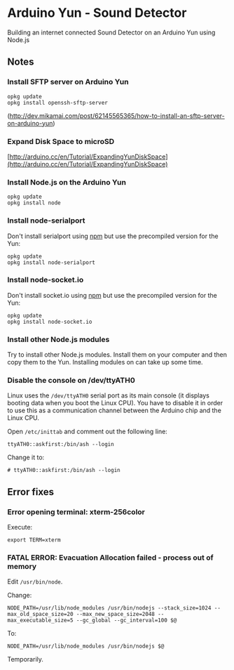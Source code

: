 # Arduino Yun - Sound Detector

Building an internet connected Sound Detector on an Arduino Yun using Node.js


## Notes

### Install SFTP server on Arduino Yun

    opkg update
    opkg install openssh-sftp-server

(http://dev.mikamai.com/post/62145565365/how-to-install-an-sftp-server-on-arduino-yun)

### Expand Disk Space to microSD

[http://arduino.cc/en/Tutorial/ExpandingYunDiskSpace](http://arduino.cc/en/Tutorial/ExpandingYunDiskSpace)


### Install Node.js on the Arduino Yun

    opkg update
    opkg install node

### Install node-serialport

Don't install serialport using [npm](https://www.npmjs.org/package/serialport) but use the precompiled version for the Yun:

    opkg update
    opkg install node-serialport

### Install node-socket.io

Don't install socket.io using [npm](https://www.npmjs.org/package/socket.io) but use the precompiled version for the Yun:

    opkg update
    opkg install node-socket.io

### Install other Node.js modules

Try to install other Node.js modules. Install them on your computer and then copy them to the Yun. Installing modules on can take up some time.

### Disable the console on /dev/ttyATH0

Linux uses the ```/dev/ttyATH0``` serial port as its main console (it displays booting data when you boot the Linux CPU). You have to disable it in order to use this as a communication channel between the Arduino chip and the Linux CPU.

Open ```/etc/inittab``` and comment out the following line:

    ttyATH0::askfirst:/bin/ash --login

Change it to:

    # ttyATH0::askfirst:/bin/ash --login


## Error fixes

### Error opening terminal: xterm-256color

Execute:

    export TERM=xterm

### FATAL ERROR: Evacuation Allocation failed - process out of memory

Edit ```/usr/bin/node```.

Change:

    NODE_PATH=/usr/lib/node_modules /usr/bin/nodejs --stack_size=1024 --max_old_space_size=20 --max_new_space_size=2048 --max_executable_size=5 --gc_global --gc_interval=100 $@

To:

    NODE_PATH=/usr/lib/node_modules /usr/bin/nodejs $@

Temporarily.


